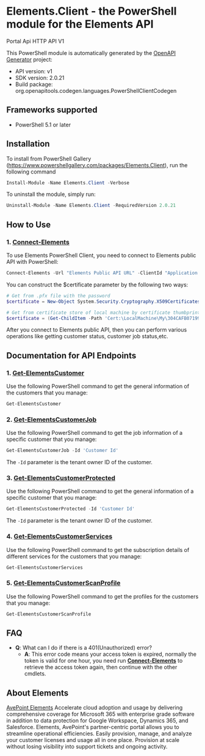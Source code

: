 # Elements.Client - the PowerShell module for the Elements API

Portal Api HTTP API V1

This PowerShell module is automatically generated by the [OpenAPI Generator](https://openapi-generator.tech) project:

- API version: v1
- SDK version: 2.0.21
- Build package: org.openapitools.codegen.languages.PowerShellClientCodegen

<a id="frameworks-supported"></a>
## Frameworks supported
- PowerShell 5.1 or later

<a id="installation"></a>
## Installation

To install from PowerShell Gallery (https://www.powershellgallery.com/packages/Elements.Client), run the following command
```powershell
Install-Module -Name Elements.Client -Verbose
```

To uninstall the module, simply run:
```powershell
Uninstall-Module -Name Elements.Client -RequiredVersion 2.0.21
```

<a name="how-to-use"></a>
## How to Use
### 1. [**Connect-Elements**](docs/ElementsConnectApi.md#connect-elements)
To use Elements PowerShell Client, you need to connect to Elements public API with PowerShell:
```powershell
Connect-Elements -Url "Elements Public API URL" -ClientId "Application Client Id from Elements" -Cert $certificate
```
You can construct the $certificate parameter by the following two ways:
```powershell
# Get from .pfx file with the password
$certificate = New-Object System.Security.Cryptography.X509Certificates.X509Certificate2 "path_to_pfx_file", "password"

# Get from certificate store of local machine by certificate thumbprint, you need install the certificate to local machine in advance and replace the certificate thumbprint to yours
$certificate = (Get-ChildItem -Path 'Cert:\LocalMachine\My\304CAFB0719971D7F180DE983F649DFAC85D47D3' -Recurse)[0]
```
After you connect to Elements public API, then you can perform various operations like getting customer status, customer job status,etc.


## Documentation for API Endpoints

### 1. [**Get-ElementsCustomer**](docs/ElementsCustomersApi.md#get-elementscustomer)
Use the following PowerShell command to get the general information of the customers that you manage:
```powershell
Get-ElementsCustomer
```

### 2. [**Get-ElementsCustomerJob**](docs/ElementsCustomersApi.md#get-elementscustomerjob)
Use the following PowerShell command to get the job information of a specific customer that you manage:
```powershell
Get-ElementsCustomerJob -Id 'Customer Id'
```
The ```-Id``` parameter is the tenant owner ID of the customer.

### 3. [**Get-ElementsCustomerProtected**](docs/ElementsCustomersApi.md#get-elementscustomerprotected)
Use the following PowerShell command to get the general information of a specific customer that you manage:
```powershell
Get-ElementsCustomerProtected -Id 'Customer Id'
```
The ```-Id``` parameter is the tenant owner ID of the customer. 

### 4. [**Get-ElementsCustomerServices**](docs/ElementsCustomersApi.md#get-elementscustomerservices)
Use the following PowerShell command to get the subscription details of different services for the customers that you manage:
```powershell
Get-ElementsCustomerServices
```
### 5. [**Get-ElementsCustomerScanProfile**](docs/ElementsCustomersApi.md#get-elementscustomerscanprofile)
Use the following PowerShell command to get the profiles for the customers that you manage:
```powershell
Get-ElementsCustomerScanProfile
```

## FAQ

- **Q**: What can I do if there is a 401(Unauthorized) error?
  - **A**: This error code means your access token is expired, normally the token is valid for one hour, you need run [**Connect-Elements**](docs/ElementsConnectApi.md#connect-elements) to retrieve the access token again, then continue with the other cmdlets.

## About Elements 

[AvePoint Elements](https://www.avepointonlineservices.com) Accelerate cloud adoption and usage by delivering comprehensive coverage for Microsoft 365 with enterprise grade software in addition to data protection for Google Workspace, Dynamics 365, and Salesforce. Elements, AvePoint's partner-centric portal allows you to streamline operational efficiencies. Easily provision, manage, and analyze your customer licenses and usage all in one place. Provision at scale without losing visibility into support tickets and ongoing activity.